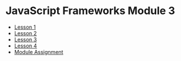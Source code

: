# JavaScript Frameworks Module 3

<div class="menu">

- [Lesson 1](lesson-1)
- [Lesson 2](lesson-2)
- [Lesson 3](lesson-3)
- [Lesson 4](lesson-4)
- [Module Assignment](ma)

</div>